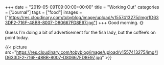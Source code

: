 +++
date = "2019-05-09T09:00:00+00:00"
title = "Working Out"
categories = ["Journal"]
tags = ["food"]
images = ["https://res.cloudinary.com/tobyblog/image/upload/v1557413275/img/1D633DF2-716F-48BB-8007-D80667FD8E97.jpg"]
+++
Good morning. 🌞 

Guess I’m doing a bit of advertisement for the fish lady, but the coffee’s on point today.

{{< picture src="https://res.cloudinary.com/tobyblog/image/upload/v1557413275/img/1D633DF2-716F-48BB-8007-D80667FD8E97.jpg" >}}
